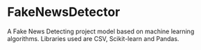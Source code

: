 # FakeNewsDetector
A Fake News Detecting project model based on machine learning algorithms. Libraries used are CSV, Scikit-learn and Pandas. 
